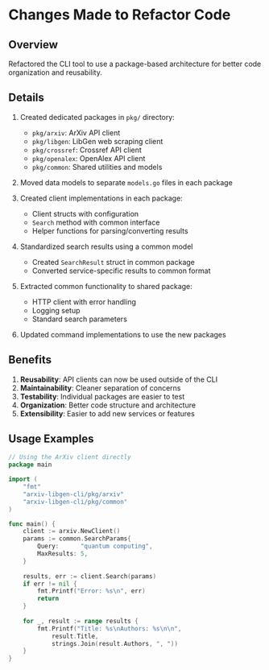 # Changes Made to Refactor Code

## Overview

Refactored the CLI tool to use a package-based architecture for better code organization and reusability.

## Details

1. Created dedicated packages in `pkg/` directory:
   - `pkg/arxiv`: ArXiv API client
   - `pkg/libgen`: LibGen web scraping client
   - `pkg/crossref`: Crossref API client
   - `pkg/openalex`: OpenAlex API client
   - `pkg/common`: Shared utilities and models

2. Moved data models to separate `models.go` files in each package

3. Created client implementations in each package:
   - Client structs with configuration
   - `Search` method with common interface
   - Helper functions for parsing/converting results

4. Standardized search results using a common model
   - Created `SearchResult` struct in common package
   - Converted service-specific results to common format

5. Extracted common functionality to shared package:
   - HTTP client with error handling
   - Logging setup
   - Standard search parameters

6. Updated command implementations to use the new packages

## Benefits

1. **Reusability**: API clients can now be used outside of the CLI
2. **Maintainability**: Cleaner separation of concerns
3. **Testability**: Individual packages are easier to test
4. **Organization**: Better code structure and architecture
5. **Extensibility**: Easier to add new services or features

## Usage Examples

```go
// Using the ArXiv client directly
package main

import (
    "fmt"
    "arxiv-libgen-cli/pkg/arxiv"
    "arxiv-libgen-cli/pkg/common"
)

func main() {
    client := arxiv.NewClient()
    params := common.SearchParams{
        Query:      "quantum computing",
        MaxResults: 5,
    }
    
    results, err := client.Search(params)
    if err != nil {
        fmt.Printf("Error: %s\n", err)
        return
    }
    
    for _, result := range results {
        fmt.Printf("Title: %s\nAuthors: %s\n\n", 
            result.Title, 
            strings.Join(result.Authors, ", "))
    }
}
```